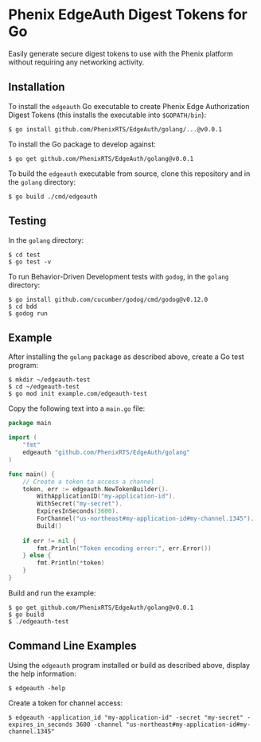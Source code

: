 # Phenix EdgeAuth Digest Tokens for Go

Easily generate secure digest tokens to use with the Phenix platform
without requiring any networking activity.

## Installation

To install the `edgeauth` Go executable to create Phenix Edge
Authorization Digest Tokens (this installs the executable into
`$GOPATH/bin`):

```shell script
$ go install github.com/PhenixRTS/EdgeAuth/golang/...@v0.0.1
```

To install the Go package to develop against:

```shell script
$ go get github.com/PhenixRTS/EdgeAuth/golang@v0.0.1
```

To build the `edgeauth` executable from source, clone this repository
and in the `golang` directory:

```shell script
$ go build ./cmd/edgeauth
```

## Testing

In the `golang` directory:

```shell script
$ cd test
$ go test -v
```

To run Behavior-Driven Development tests with `godog`, in the `golang`
directory:


```shell script
$ go install github.com/cucumber/godog/cmd/godog@v0.12.0
$ cd bdd
$ godog run
```

## Example

After installing the `golang` package as described above, create
a Go test program:

```shell script
$ mkdir ~/edgeauth-test
$ cd ~/edgeauth-test
$ go mod init example.com/edgeauth-test
```

Copy the following text into a `main.go` file:

```go
package main

import (
	"fmt"
	edgeauth "github.com/PhenixRTS/EdgeAuth/golang"
)

func main() {
	// Create a token to access a channel
	token, err := edgeauth.NewTokenBuilder().
		WithApplicationID("my-application-id").
		WithSecret("my-secret").
		ExpiresInSeconds(3600).
		ForChannel("us-northeast#my-application-id#my-channel.1345").
		Build()
    
	if err != nil {
		fmt.Println("Token encoding error:", err.Error())
	} else {
		fmt.Println(*token)
	}
}
```

Build and run the example:

```shell script
$ go get github.com/PhenixRTS/EdgeAuth/golang@v0.0.1
$ go build
$ ./edgeauth-test
```

## Command Line Examples

Using the `edgeauth` program installed or build as described above,
display the help information:

```shell script
$ edgeauth -help
```

Create a token for channel access:

```shell script
$ edgeauth -application_id "my-application-id" -secret "my-secret" -expires_in_seconds 3600 -channel "us-northeast#my-application-id#my-channel.1345"
```
